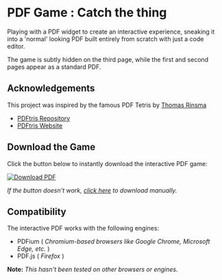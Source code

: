 
# PDF Game : Catch the thing

Playing with a PDF widget to create an interactive experience, sneaking it into a 'normal' looking PDF built entirely from scratch with just a code editor. 

The game is subtly hidden on the third page, while the first and second pages appear as a standard PDF.

## Acknowledgements
This project was inspired by the famous PDF Tetris by [Thomas Rinsma](https://github.com/ThomasRinsma)
 - [PDFtris Repository](https://github.com/ThomasRinsma/pdftris)
 - [PDFtris Website](https://th0mas.nl/2025/01/12/tetris-in-a-pdf/)

## Download the Game  

Click the button below to instantly download the interactive PDF game:  

[![Download PDF](https://img.shields.io/badge/Download-PDF-orange?style=for-the-badge)](https://raw.githubusercontent.com/Dzadaafa/PDFGame/main/geez.pdf)  

_If the button doesn't work, [click here](https://raw.githubusercontent.com/Dzadaafa/PDFGame/main/geez.pdf) to download manually._  


## Compatibility
The interactive PDF works with the following engines:
- PDFium ( _Chromium-based browsers like Google Chrome, Microsoft Edge, etc._ )
- PDF.js ( _Firefox_ )

**Note:** *This hasn't been tested on other browsers or engines.*

